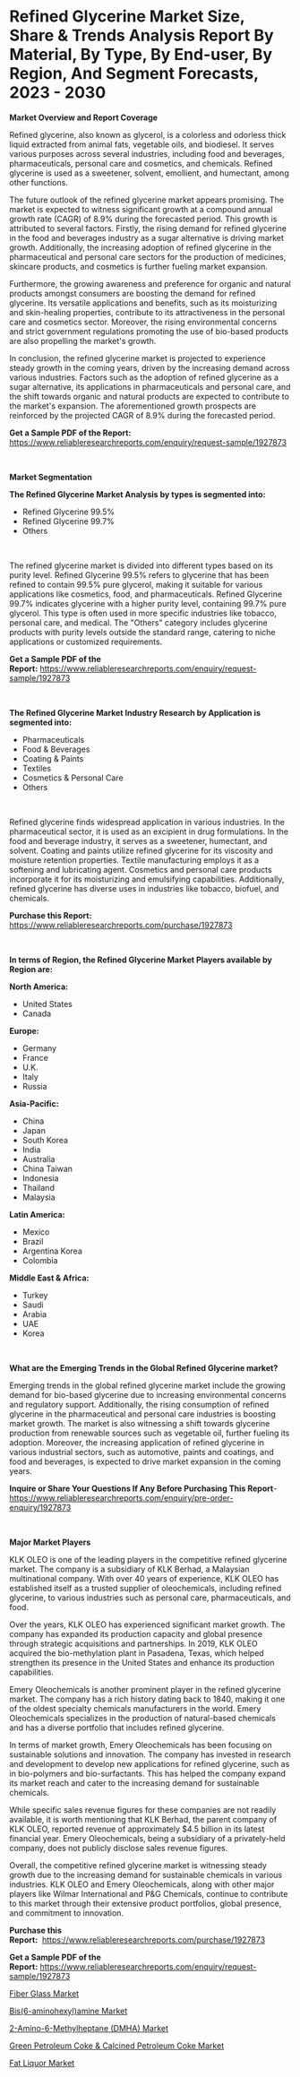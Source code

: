 <p><h1>Refined Glycerine Market Size, Share & Trends Analysis Report By Material, By Type, By End-user, By Region, And Segment Forecasts, 2023 - 2030</h1></p><p><strong>Market Overview and Report Coverage</strong></p>
<p><p>Refined glycerine, also known as glycerol, is a colorless and odorless thick liquid extracted from animal fats, vegetable oils, and biodiesel. It serves various purposes across several industries, including food and beverages, pharmaceuticals, personal care and cosmetics, and chemicals. Refined glycerine is used as a sweetener, solvent, emollient, and humectant, among other functions.</p><p>The future outlook of the refined glycerine market appears promising. The market is expected to witness significant growth at a compound annual growth rate (CAGR) of 8.9% during the forecasted period. This growth is attributed to several factors. Firstly, the rising demand for refined glycerine in the food and beverages industry as a sugar alternative is driving market growth. Additionally, the increasing adoption of refined glycerine in the pharmaceutical and personal care sectors for the production of medicines, skincare products, and cosmetics is further fueling market expansion.</p><p>Furthermore, the growing awareness and preference for organic and natural products amongst consumers are boosting the demand for refined glycerine. Its versatile applications and benefits, such as its moisturizing and skin-healing properties, contribute to its attractiveness in the personal care and cosmetics sector. Moreover, the rising environmental concerns and strict government regulations promoting the use of bio-based products are also propelling the market's growth.</p><p>In conclusion, the refined glycerine market is projected to experience steady growth in the coming years, driven by the increasing demand across various industries. Factors such as the adoption of refined glycerine as a sugar alternative, its applications in pharmaceuticals and personal care, and the shift towards organic and natural products are expected to contribute to the market's expansion. The aforementioned growth prospects are reinforced by the projected CAGR of 8.9% during the forecasted period.</p></p>
<p><strong>Get a Sample PDF of the Report:</strong> <a href="https://www.reliableresearchreports.com/enquiry/request-sample/1927873">https://www.reliableresearchreports.com/enquiry/request-sample/1927873</a></p>
<p>&nbsp;</p>
<p><strong>Market Segmentation</strong></p>
<p><strong>The Refined Glycerine Market Analysis by types is segmented into:</strong></p>
<p><ul><li>Refined Glycerine 99.5%</li><li>Refined Glycerine 99.7%</li><li>Others</li></ul></p>
<p>&nbsp;</p>
<p><p>The refined glycerine market is divided into different types based on its purity level. Refined Glycerine 99.5% refers to glycerine that has been refined to contain 99.5% pure glycerol, making it suitable for various applications like cosmetics, food, and pharmaceuticals. Refined Glycerine 99.7% indicates glycerine with a higher purity level, containing 99.7% pure glycerol. This type is often used in more specific industries like tobacco, personal care, and medical. The "Others" category includes glycerine products with purity levels outside the standard range, catering to niche applications or customized requirements.</p></p>
<p><strong>Get a Sample PDF of the Report:</strong>&nbsp;<a href="https://www.reliableresearchreports.com/enquiry/request-sample/1927873">https://www.reliableresearchreports.com/enquiry/request-sample/1927873</a></p>
<p>&nbsp;</p>
<p><strong>The Refined Glycerine Market Industry Research by Application is segmented into:</strong></p>
<p><ul><li>Pharmaceuticals</li><li>Food & Beverages</li><li>Coating & Paints</li><li>Textiles</li><li>Cosmetics & Personal Care</li><li>Others</li></ul></p>
<p>&nbsp;</p>
<p><p>Refined glycerine finds widespread application in various industries. In the pharmaceutical sector, it is used as an excipient in drug formulations. In the food and beverage industry, it serves as a sweetener, humectant, and solvent. Coating and paints utilize refined glycerine for its viscosity and moisture retention properties. Textile manufacturing employs it as a softening and lubricating agent. Cosmetics and personal care products incorporate it for its moisturizing and emulsifying capabilities. Additionally, refined glycerine has diverse uses in industries like tobacco, biofuel, and chemicals.</p></p>
<p><strong>Purchase this Report:</strong>&nbsp; <a href="https://www.reliableresearchreports.com/purchase/1927873">https://www.reliableresearchreports.com/purchase/1927873</a></p>
<p>&nbsp;</p>
<p><strong>In terms of Region, the Refined Glycerine Market Players available by Region are:</strong></p>
<p>
    <p> <strong> North America: </strong>
        <ul>
            <li>United States</li>
            <li>Canada</li>
        </ul>
        </p> 
    <p> <strong> Europe: </strong>
        <ul>
            <li>Germany</li>
            <li>France</li>
            <li>U.K.</li>
            <li>Italy</li>
            <li>Russia</li>
        </ul>
        </p> 
    <p> <strong> Asia-Pacific: </strong>
        <ul>
            <li>China</li>
            <li>Japan</li>
            <li>South Korea</li>
            <li>India</li>
            <li>Australia</li>
            <li>China Taiwan</li>
            <li>Indonesia</li>
            <li>Thailand</li>
            <li>Malaysia</li>
        </ul>
        </p> 
    <p> <strong> Latin America: </strong>
        <ul>
            <li>Mexico</li>
            <li>Brazil</li>
            <li>Argentina Korea</li>
            <li>Colombia</li>
        </ul>
        </p> 
    <p> <strong> Middle East & Africa: </strong>
        <ul>
            <li>Turkey</li>
            <li>Saudi</li>
            <li>Arabia</li>
            <li>UAE</li>
            <li>Korea</li>
        </ul>
    </p>
    </p>
<p>&nbsp;</p>
<p><strong>What are the Emerging Trends in the Global Refined Glycerine market?</strong></p>
<p><p>Emerging trends in the global refined glycerine market include the growing demand for bio-based glycerine due to increasing environmental concerns and regulatory support. Additionally, the rising consumption of refined glycerine in the pharmaceutical and personal care industries is boosting market growth. The market is also witnessing a shift towards glycerine production from renewable sources such as vegetable oil, further fueling its adoption. Moreover, the increasing application of refined glycerine in various industrial sectors, such as automotive, paints and coatings, and food and beverages, is expected to drive market expansion in the coming years.</p></p>
<p><strong>Inquire or Share Your Questions If Any Before Purchasing This Report</strong>- <a href="https://www.reliableresearchreports.com/enquiry/pre-order-enquiry/1927873">https://www.reliableresearchreports.com/enquiry/pre-order-enquiry/1927873</a></p>
<p>&nbsp;</p>
<p><strong>Major Market Players</strong></p>
<p><p>KLK OLEO is one of the leading players in the competitive refined glycerine market. The company is a subsidiary of KLK Berhad, a Malaysian multinational company. With over 40 years of experience, KLK OLEO has established itself as a trusted supplier of oleochemicals, including refined glycerine, to various industries such as personal care, pharmaceuticals, and food.</p><p>Over the years, KLK OLEO has experienced significant market growth. The company has expanded its production capacity and global presence through strategic acquisitions and partnerships. In 2019, KLK OLEO acquired the bio-methylation plant in Pasadena, Texas, which helped strengthen its presence in the United States and enhance its production capabilities.</p><p>Emery Oleochemicals is another prominent player in the refined glycerine market. The company has a rich history dating back to 1840, making it one of the oldest specialty chemicals manufacturers in the world. Emery Oleochemicals specializes in the production of natural-based chemicals and has a diverse portfolio that includes refined glycerine.</p><p>In terms of market growth, Emery Oleochemicals has been focusing on sustainable solutions and innovation. The company has invested in research and development to develop new applications for refined glycerine, such as in bio-polymers and bio-surfactants. This has helped the company expand its market reach and cater to the increasing demand for sustainable chemicals.</p><p>While specific sales revenue figures for these companies are not readily available, it is worth mentioning that KLK Berhad, the parent company of KLK OLEO, reported revenue of approximately $4.5 billion in its latest financial year. Emery Oleochemicals, being a subsidiary of a privately-held company, does not publicly disclose sales revenue figures.</p><p>Overall, the competitive refined glycerine market is witnessing steady growth due to the increasing demand for sustainable chemicals in various industries. KLK OLEO and Emery Oleochemicals, along with other major players like Wilmar International and P&G Chemicals, continue to contribute to this market through their extensive product portfolios, global presence, and commitment to innovation.</p></p>
<p><strong>Purchase this Report:</strong>&nbsp;&nbsp;<a href="https://www.reliableresearchreports.com/purchase/1927873">https://www.reliableresearchreports.com/purchase/1927873</a></p>
<p></p>
<p><strong>Get a Sample PDF of the Report:</strong>&nbsp;<a href="https://www.reliableresearchreports.com/enquiry/request-sample/1927873">https://www.reliableresearchreports.com/enquiry/request-sample/1927873</a></p>
<p><p><a href="https://medium.com/@elwyncarter2023/fiber-glass-market-size-market-outlook-and-market-forecast-2023-to-2030-50fa1c419963">Fiber Glass Market</a></p><p><a href="https://www.linkedin.com/pulse/bis6-aminohexylamine-market-size-2023-2030-global-industrial-qy38c/">Bis(6-aminohexyl)amine Market</a></p><p><a href="https://www.linkedin.com/pulse/2-amino-6-methylheptane-dmha-market-insights-players-forecast-spqnc/">2-Amino-6-Methylheptane (DMHA) Market</a></p><p><a href="https://www.linkedin.com/pulse/green-petroleum-coke-amp-calcined-market-size-growth-forecast-ugotc/">Green Petroleum Coke & Calcined Petroleum Coke Market</a></p><p><a href="https://medium.com/@donaldortega4f/fat-liquor-market-outlook-industry-overview-and-forecast-2023-to-2030-01fc240fba04">Fat Liquor Market</a></p></p>